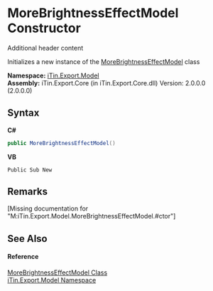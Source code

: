 # MoreBrightnessEffectModel Constructor 
Additional header content 

Initializes a new instance of the <a href="T_iTin_Export_Model_MoreBrightnessEffectModel">MoreBrightnessEffectModel</a> class

**Namespace:**&nbsp;<a href="N_iTin_Export_Model">iTin.Export.Model</a><br />**Assembly:**&nbsp;iTin.Export.Core (in iTin.Export.Core.dll) Version: 2.0.0.0 (2.0.0.0)

## Syntax

**C#**<br />
``` C#
public MoreBrightnessEffectModel()
```

**VB**<br />
``` VB
Public Sub New
```


## Remarks
\[Missing <remarks> documentation for "M:iTin.Export.Model.MoreBrightnessEffectModel.#ctor"\]

## See Also


#### Reference
<a href="T_iTin_Export_Model_MoreBrightnessEffectModel">MoreBrightnessEffectModel Class</a><br /><a href="N_iTin_Export_Model">iTin.Export.Model Namespace</a><br />